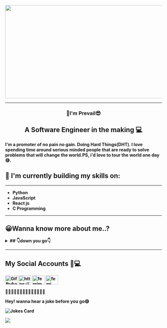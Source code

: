 
<span style="border-radius:15px" text-align="center">
<img src="https://user-images.githubusercontent.com/117872283/216997404-73759ab1-4e56-4245-825c-eeb6082653cf.gif" width="900px" height="300px">
</span>

___
<h3 align="center">
👋I'm <b>Prevail😎
</h3>
<h2 align="center">
A Software Engineer in the making 💻
</h2>
I'm a promoter of no pain no gain. Doing Hard Things(DHT). I love spending time around serious minded people that are ready to solve problems that will change the world.PS, i'd love to tour the world one day😅.

 
 ## 🌱 I'm currently building my skills on:
 ___

* Python
* JavaScript
* React js
* C Programming

<!--[![Top Langs](https://github-readme-stats.vercel.app/api/top-langs/?username=prevailugah&show_icons=true&theme=radical)](https://github.com/anuraghazra/github-readme-stats) -->
 
___
##  😀Wanna know more about me..?
<details>
<summary>
 ## 👇down you go👇
</summary>
<p>

 **[` You just added to the number `](#PrevailUgah)**
  
 ![Visitor Count](https://profile-counter.glitch.me/{prevailugah}/count.svg)
 
 ___
 
 ### so..
🏷️ I enjoy being around smart and playful people😂      
🏷️ I eat alot..🍝🍩🍰   and also drink alot of coffee ☕ that is justified,i'm a programmer😅             
🏷️ I'm also an instrumentalist, a lover of good music 🎹🎸 🎧       
🏷️ Fun fact 👉  For some reason i don't like "**C**" that much😓          
🏷️ I'm a **NIGERIAN** 🇳🇬        
🏷️ I read alot📕📕 📌check out this book by [swyx](https://github.com/sw-yx), [The Coding Career Handbook](https://learninpublic.org/?from=GH%20README).Trust me,you'll thank me later😉                  
🏷️ I love people that can see my mistakes and correct me.    
🏷️ I'm looking forward to working in a company, where i can put my skills to practise 💻🎀       
🏷️ lastly, i love meeting new people and making friends 💬 so please reach out to me via my ..        
 ✉️ <b>Gmail</b>: prevailbugah@gmail.com         
 ✉️ <b>Outlook </b> : prevailugah@outlook.com          
  📱 or via my social accounts below. Lets get to know each other 📱   

That is all about me for now😴💤
</p>

</details>

___
## My Social Accounts 📲💻
<p align="center">

<a href="https://twitter.com/prevail_ugah" target="blank"><img align="center" src="https://raw.githubusercontent.com/rahuldkjain/github-profile-readme-generator/master/src/images/icons/Social/twitter.svg" alt="Gifftybabe" height="30" width="40" /></a>
<a href="https://www.linkedin.com/in/prevail-b-ugah" target="blank"><img align="center" src="https://raw.githubusercontent.com/rahuldkjain/github-profile-readme-generator/master/src/images/icons/Social/linked-in-alt.svg" alt="https://www.linkedin.com/in/Gifftybabe/" height="30" width="40" /></a>
<a href="https://www.facebook.com/prevail.ugah" target="blank"><img align="center" src="https://raw.githubusercontent.com/rahuldkjain/github-profile-readme-generator/master/src/images/icons/Social/facebook.svg" alt="femimakay" height="30" width="40" /></a>
 <a href="https://www.instagram.com/prevail.ugah" target="blank"><img align="center" src="https://raw.githubusercontent.com/rahuldkjain/github-profile-readme-generator/master/src/images/icons/Social/instagram.svg" alt="femi_makay" height="30" width="40" /></a>
</p>
 
<p>🔸🔸🔸🔸🔸🔸🔸🔸🔸🔸🔸🔸🔸🔸</p>
 <p>Hey! wanna hear a joke before you go😄</p>
<img src="https://readme-jokes.vercel.app/api?hideBorder" alt="Jokes Card" />

<p >
  <img src="https://readme-typing-svg.demolab.com/?lines=Thanks+for+reading+my+profile😁;+Don't+forget+to+star⭐⭐+my+repo's+and+follow👍+me+;Byeeeeeeeeee👋👋👋👋👋&font=Fira%20Code&center=true&width=840&height=50&duration=4100&pause=1000&color=ff652f">
</p>

 













